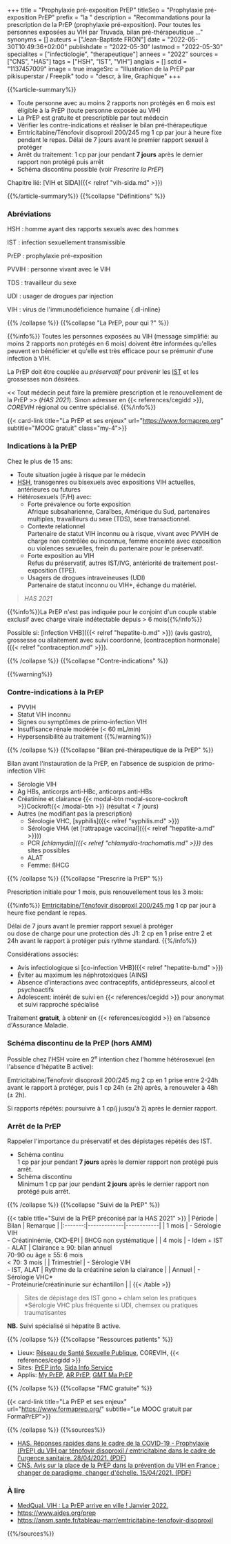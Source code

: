 +++
title = "Prophylaxie pré-exposition PrEP"
titleSeo = "Prophylaxie pré-exposition PrEP"
prefix = "la "
description = "Recommandations pour la prescription de la PrEP (prophylaxie pré-exposition). Pour toutes les personnes exposées au VIH par Truvada, bilan pré-thérapeutique ..."
synonyms = []
auteurs = ["Jean-Baptiste FRON"]
date = "2022-05-30T10:49:36+02:00"
publishdate = "2022-05-30"
lastmod = "2022-05-30"
specialites = ["infectiologie", "therapeutique"]
annees = "2022"
sources = ["CNS", "HAS"]
tags = ["HSH", "IST", "VIH"]
anglais = []
sctid = "1137457009"
image = true
imageSrc = "Illustration de la PrEP par pikisuperstar / Freepik"
todo = "descr, à lire, Graphique"
+++

{{%article-summary%}}

- Toute personne avec au moins 2 rapports non protégés en 6 mois est éligible à la PrEP (toute personne exposée au VIH)
- La PrEP est gratuite et prescriptible par tout médecin
- Vérifier les contre-indications et réaliser le bilan pré-thérapeutique
- Emtricitabine/Ténofovir disoproxil 200/245 mg 1 cp par jour à heure fixe pendant le repas. Délai de 7 jours avant le premier rapport sexuel à protéger
- Arrêt du traitement: 1 cp par jour pendant **7 jours** après le dernier rapport non protégé puis arrêt
- Schéma discontinu possible (voir *Prescrire la PrEP*)

Chapitre lié: [VIH et SIDA]({{< relref "vih-sida.md" >}})

{{%/article-summary%}}
{{%collapse "Définitions" %}}

### Abréviations

HSH
: homme ayant des rapports sexuels avec des hommes

IST
: infection sexuellement transmissible

PrEP
: prophylaxie pré-exposition

PVVIH
: personne vivant avec le VIH

TDS
: travailleur du sexe

UDI
: usager de drogues par injection

VIH
: virus de l'immunodéficience humaine
{.dl-inline}

{{% /collapse %}}
{{%collapse "La PrEP, pour qui ?" %}}

{{%info%}}
Toutes les personnes exposées au VIH (message simplifié: au moins 2 rapports non protégés en 6 mois) doivent être informées qu'elles peuvent en bénéficier et qu'elle est très efficace pour se prémunir d'une infection à VIH.

La PrEP doit être couplée au *préservatif* pour prévenir les [IST](/tags/ist/) et les grossesses non désirées.

<< Tout médecin peut faire la première prescription et le renouvellement de la PrEP >> (*HAS 2021*). Sinon adresser en {{< references/cegidd >}}, *COREVIH* régional ou centre spécialisé.
{{%/info%}}

{{< card-link title="La PrEP et ses enjeux" url="https://www.formaprep.org" subtitle="MOOC gratuit" class="my-4">}}

### Indications à la PrEP

Chez le plus de 15 ans:

- Toute situation jugée à risque par le médecin
- [HSH](/tags/hsh/), transgenres ou bisexuels avec expositions VIH actuelles, antérieures ou futures
- Hétérosexuels (F/H) avec:
  - Forte prévalence ou forte exposition  
    Afrique subsaharienne, Caraïbes, Amérique du Sud, partenaires multiples, travailleurs du sexe (TDS), sexe transactionnel.
  - Contexte relationnel  
    Partenaire de statut VIH inconnu ou à risque, vivant avec PVVIH de charge non contrôlée ou inconnue, femme enceinte avec exposition ou violences sexuelles, frein du partenaire pour le préservatif.
  - Forte exposition au VIH  
    Refus du préservatif, autres IST/IVG, antériorité de traitement post-exposition (TPE).
  - Usagers de drogues intraveineuses (UDI)  
    Partenaire de statut inconnu ou VIH+, échange du matériel.

> *HAS 2021*

{{%info%}}La PrEP n'est pas indiquée pour le conjoint d'un couple stable exclusif avec charge virale indétectable depuis > 6 mois{{%/info%}}

Possible si: [infection VHB]({{< relref "hepatite-b.md" >}}) (avis gastro), grossesse ou allaitement avec suivi coordonné, [contraception hormonale]({{< relref "contraception.md" >}}).

{{% /collapse %}}
{{%collapse "Contre-indications" %}}

{{%warning%}}

### Contre-indications à la PrEP

- PVVIH
- Statut VIH inconnu
- Signes ou symptômes de primo-infection VIH
- Insuffisance rénale modérée (< 60 mL/min)
- Hypersensibilité au traitement
{{%/warning%}}

{{% /collapse %}}
{{%collapse "Bilan pré-thérapeutique de la PrEP" %}}

Bilan avant l'instauration de la PrEP, en l'absence de suspicion de primo-infection VIH:

- Sérologie VIH
- Ag HBs, anticorps anti-HBc, anticorps anti-HBs
- Créatinine et clairance {{< modal-btn modal-score-cockroft >}}Cockroft{{< /modal-btn >}} (résultat < 7 jours)
- Autres (ne modifiant pas la prescription)
  - Sérologie VHC, [syphilis]({{< relref "syphilis.md" >}})
  - Sérologie VHA (et [rattrapage vaccinal]({{< relref "hepatite-a.md" >}}))
  - PCR *[chlamydia]({{< relref "chlamydia-trachomatis.md" >}})* des sites possibles
  - ALAT
  - Femme: ßHCG

{{% /collapse %}}
{{%collapse "Prescrire la PrEP" %}}

Prescription initiale pour 1 mois, puis renouvellement tous les 3 mois:

{{%info%}}
[Emtricitabine/Ténofovir disoproxil 200/245 mg](https://ec.europa.eu/health/documents/community-register/2021/20210107150116/anx_150116_fr.pdf) 1 cp par jour à heure fixe pendant le repas.

Délai de 7 jours avant le premier rapport sexuel à protéger  
ou dose de charge pour une protection dès J1: 2 cp en 1 prise entre 2 et 24h avant le rapport à protéger puis rythme standard.
{{%/info%}}

Considérations associés:

- Avis infectiologique si [co-infection VHB]({{< relref "hepatite-b.md" >}})
- Éviter au maximum les néphrotoxiques (AINS)
- Absence d'interactions avec contraceptifs, antidépresseurs, alcool et psychoactifs
- Adolescent: intérêt de suivi en {{< references/cegidd >}} pour anonymat et suivi rapproché spécialisé

Traitement **gratuit**, à obtenir en {{< references/cegidd >}} en l'absence d'Assurance Maladie.

### Schéma discontinu de la PrEP (hors AMM)

Possible chez l'HSH voire en 2<sup>e</sup> intention chez l'homme hétérosexuel (en l'absence d'hépatite B active):

Emtricitabine/Ténofovir disoproxil 200/245 mg 2 cp en 1 prise entre 2-24h avant le rapport à protéger, puis 1 cp 24h (± 2h) après, à renouveler à 48h (± 2h).

Si rapports répétés: poursuivre à 1 cp/j jusqu'à 2j après le dernier rapport.

### Arrêt de la PrEP

Rappeler l'importance du préservatif et des dépistages répétés des IST.

- Schéma continu  
  1 cp par jour pendant **7 jours** après le dernier rapport non protégé puis arrêt.
- Schéma discontinu  
  Minimum 1 cp par jour pendant **2 jours** après le dernier rapport non protégé puis arrêt.

{{% /collapse %}}
{{%collapse "Suivi de la PrEP" %}}

{{< table title="Suivi de la PrEP préconisé par la HAS 2021" >}}
| Période | Bilan       | Remarque   |
|:-------:|-------------|------------|
| 1 mois  | - Sérologie VIH<br>- Créatininémie, CKD-EPI | ßHCG non systématique |
| 4 mois  | - Idem + IST<br>- ALAT  | Clairance ≥ 90: bilan annuel<br>70-90 ou âge ≥ 55: 6 mois<br>< 70: 3 mois |
| Trimestriel | - Sérologie VIH<br>- IST, ALAT | Rythme de la créatinine selon la clairance |
| Annuel  | - Sérologie VHC*<br>- Protéinurie/créatininurie sur échantillon | |
{{< /table >}}

> Sites de dépistage des IST gono + chlam selon les pratiques  
*Sérologie VHC plus fréquente si UDI, chemsex ou pratiques traumatisantes

**NB.** Suivi spécialisé si hépatite B active.

{{% /collapse %}}
{{%collapse "Ressources patients" %}}

- Lieux: [Réseau de Santé Sexuelle Publique](https://www.santesexuelle.org/), COREVIH, {{< references/cegidd >}}
- Sites: [PrEP info](http://prep-info.fr/), [Sida Info Service](https://www.sida-info-service.org/dossier-la-prep/)
- Applis: [My PrEP](https://myprep.app/), [AR PrEP](https://play.google.com/store/apps/details?id=fr.observia.atprep), [GMT Ma PrEP](https://play.google.com/store/apps/details?id=com.guenmat.android.prep)

{{% /collapse %}}
{{%collapse "FMC gratuite" %}}

{{< card-link title="La PrEP et ses enjeux" url="https://www.formaprep.org/" subtitle="Le MOOC gratuit par FormaPrEP">}}

{{% /collapse %}}
{{%sources%}}

- [HAS. Réponses rapides dans le cadre de la COVID-19 - Prophylaxie (PrEP) du VIH par ténofovir disoproxil / emtricitabine dans le cadre de l'urgence sanitaire. 28/04/2021. (PDF)](https://www.has-sante.fr/upload/docs/application/pdf/2021-04/reco_435__reponse_rapide_prep_au_vih_150421_cd_vudoc_am_pg_vd_mel_v0.pdf)
- [CNS. Avis sur la place de la PrEP dans la prévention du VIH en France : changer de paradigme, changer d'échelle. 15/04/2021. (PDF)](https://cns.sante.fr/wp-content/uploads/2021/05/2021-04-15_avis_fr_prevention.pdf)

### À lire

- [MedQual. VIH : La PrEP arrive en ville ! Janvier 2022.](http://www.medqual.fr/images/PRO_2018/LA/2022-JAN-LAPrEP-n195-vF.pdf)
- <https://www.aides.org/prep>
- <https://ansm.sante.fr/tableau-marr/emtricitabine-tenofovir-disoproxil>

{{%/sources%}}
